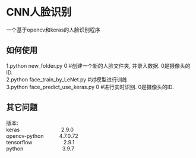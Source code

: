 # CNN人脸识别
一个基于opencv和keras的人脸识别程序

## 如何使用
1.python new_folder.py 0 #创建一个新的人脸文件夹, 并录入数据. 0是摄像头的ID.<br/>
2.python face_train_by_LeNet.py #对模型进行训练 <br/>
3.python face_predict_use_keras.py 0 #进行实时识别. 0是摄像头的ID.



## 其它问题
版本: <br/>
keras&emsp;&emsp;&emsp;&emsp;&emsp;&emsp;&emsp;&emsp;2.9.0<br/>
opencv-python&emsp;&emsp;&emsp;4.7.0.72<br/>
tensorflow&emsp;&emsp;&emsp;&emsp;&emsp;&emsp;2.9.1<br/>
python&emsp;&emsp;&emsp;&emsp;&emsp;&emsp;&emsp;&ensp;3.9.7


```python

```

